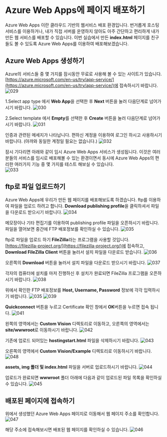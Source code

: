 # Azure Web Apps에 페이지 배포하기

Azure Web Apps 이란 클라우드 기반의 웹서비스 배포 환경입니다. 번거롭게 호스팅 서비스를 이용하거나, 내가 직접 서버를 운영하지 않아도 아주 간단하고 편리하게 내가 만든 웹 서비스를 배포할 수 있습니다. 이번 실습에서 만든 **index.html** 페이지를 친구들도 볼 수 있도록 Azure Web Apps를 이용하여 배포해보겠습니다. 

## Azure Web Apps 생성하기 

Azure의 서비스들 중 몇 가지를 잠시동안 무료로 사용해 볼 수 있는 사이트가 있습니다. [https://azure.microsoft.com/en-us/try/app-service/](https://azure.microsoft.com/en-us/try/app-service/)에 접속하시기 바랍니다.
![029](./images/029.JPG)

1.Select app type 에서 **Web App**을 선택한 후 **Next** 버튼을 눌러 다음단계로 넘어가시기 바랍니다.
![030](./images/030.JPG)

2.Select template 에서 **Empty**를 선택한 후 **Create** 버튼을 눌러 다음단계로 넘어가시기 바랍니다. 
![031](./images/031.JPG)

인증과 관련된 메세지가 나타납니다. 편하신 계정을 이용하여 로그인 하시고 사용하시기 바랍니다. (아까와 동일한 계정일 필요는 없습니다.)
![032](./images/032.JPG)

잠시 기다리면 아래와 같이 임시 Azure Web Apps 서비스가 생성됩니다. 이것은 여러분들의 서비스를 임시로 배포해볼 수 있는 환경이면서 동시에 Azure Web Apps의 편리한 여러가지 기능 중 몇 가지를 테스트 해보실 수 있습니다.  
![033](./images/033.JPG)

## ftp로 파일 업로드하기 

Azure Web Apps에 우리가 만든 웹 페이지를 배포해보도록 하겠습니다. ftp를 이용하여 파일을 업로드 하려고 합니다. **Download publishing profile**을 클릭하셔서 파일을 다운로드 받으시기 바랍니다. 
![034](./images/034.JPG)

메모장이나 기타 편집기를 이용하여 publishing profile 파일을 오픈하시기 바랍니다. 파일을 열어보면 중간에 FTP 배포정보를 확인하실 수 있습니다. 
![035](./images/035.JPG)

ftp로 파일을 업로드 하기 **FileZilla**라는 프로그램을 사용할 것입니다. [https://filezilla-project.org/](https://filezilla-project.org/)에 접속하고, **Download FileZilla Client** 버튼을 눌러서 설치 파일을 다운로드 받습니다. 
![036](./images/036.JPG)

오른쪽의 **Download** 버튼을 눌러서 설치 파일을 다운로드 받으시기 바랍니다. 
![037](./images/037.JPG)

각자의 컴퓨터에 설치를 마저 진행하신 후 설치가 완료되면 FileZilla 프로그램을 오픈하시기 바랍니다. 
![038](./images/038.JPG)

위에서 확인한 FTP 배포정보를 **Host, Username, Password** 정보에 각각 입력하시기 바랍니다. 
![035](./images/035.JPG)
![039](./images/039.JPG)

**Quickconnect** 버튼을 누르고 Certificate 확인 창에서 **OK**버튼을 누르면 접속 됩니다.
![041](./images/041.JPG)

왼쪽의 영역에서는 **Custom Vision** 디렉토리로 이동하고, 오른쪽의 영역에서는 **site/wwwroot**로 이동하시기 바랍니다. 
![042](./images/042.JPG)

기존에 업로드 되어있는 **hostingstart.html** 파일을 삭제하시기 바랍니다. 
![043](./images/043.JPG)

오른쪽의 영역에서 **Custom Vision/Example** 디렉토리로 이동하시기 바랍니다. 
![048](./images/048.JPG)

**assets, img 폴더 및 index.html** 파일을 서버로 업로드하시기 바랍니다. 
![044](./images/044.JPG)

업로드가 완료되면 **wwwroot** 폴더 아래에 다음과 같이 업로드된 파일 목록을 확인하실 수 있습니다. 
![045](./images/045.JPG)

## 배포된 페이지에 접속하기

위에서 생성했던 Azure Web Apps 페이지로 이동해서 웹 페이지 주소를 확인합니다. 
![047](./images/047.JPG)

해당 주소에 접속해보시면 배포된 웹 페이지를 확인하실 수 있습니다. 
![046](./images/046.JPG)









